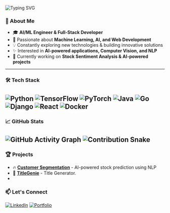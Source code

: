 
![Typing SVG](https://readme-typing-svg.herokuapp.com?font=Fira+Code&size=28&pause=1000&color=23A6D5&center=true&width=1000&lines=AI+ML+Engineer+%7C+Web+Developer;Building+AI-powered+solutions+%F0%9F%9A%80;Passionate+about+AI,+ML,+and+Tech+Innovation)
### 🚀 About Me
- 🎓 **AI/ML Engineer & Full-Stack Developer**
- 🧠 Passionate about **Machine Learning, AI, and Web Development**
- 💡 Constantly exploring new technologies & building innovative solutions
- ✨ Interested in **AI-powered applications, Computer Vision, and NLP**
- 🔭 Currently working on **Stock Sentiment Analysis & AI-powered projects**
---
### 🛠️ Tech Stack
![Python](https://img.shields.io/badge/Python-3776AB?style=for-the-badge&logo=python&logoColor=white)
![TensorFlow](https://img.shields.io/badge/TensorFlow-FF6F00?style=for-the-badge&logo=tensorflow&logoColor=white)
![PyTorch](https://img.shields.io/badge/PyTorch-EE4C2C?style=for-the-badge&logo=pytorch&logoColor=white)
![Java](https://img.shields.io/badge/Java-007396?style=for-the-badge&logo=java&logoColor=white)
![Go](https://img.shields.io/badge/Go-00ADD8?style=for-the-badge&logo=go&logoColor=white)
![Django](https://img.shields.io/badge/Django-092E20?style=for-the-badge&logo=django&logoColor=white)
![React](https://img.shields.io/badge/React-20232A?style=for-the-badge&logo=react&logoColor=61DAFB)
![Docker](https://img.shields.io/badge/Docker-2496ED?style=for-the-badge&logo=docker&logoColor=white)
---
### 📈 GitHub Stats



  
  



![GitHub Activity Graph](https://github-readme-activity-graph.vercel.app/graph?username=DhanushPavan&theme=react-dark&width=1000)
![Contribution Snake](https://github.com/DhanushPavan/DhanushPavan/blob/output/github-contribution-grid-snake.svg)
---
### 🏆 Projects
- 🔥 **[Customer Segmentation](https://github.com/dhanushpavann/Customer-Segmentation)** - AI-powered stock prediction using NLP
- 🌟 **[TitleGenie](https://github.com/dhanushpavann/TitleGenie)** - Title Generator.
- 
### 📫 Let's Connect
[![LinkedIn](https://img.shields.io/badge/LinkedIn-DhanushPavan-blue?style=for-the-badge&logo=linkedin&width=1000)](https://linkedin.com/in/dhanushpavan)
[![Portfolio](https://img.shields.io/badge/Portfolio-DhanushPavan-green?style=for-the-badge&width=1000)](https://dhanushpavan.dev)

